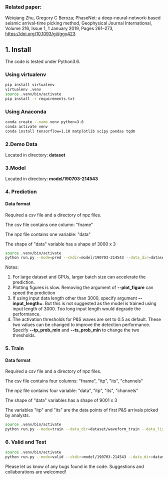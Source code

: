 ### Related paper:
Weiqiang Zhu, Gregory C Beroza; PhaseNet: a deep-neural-network-based seismic arrival-time picking method, Geophysical Journal International, Volume 216, Issue 1, 1 January 2019, Pages 261–273, https://doi.org/10.1093/gji/ggy423

## 1. Install
The code is tested under Python3.6.

### Using virtualenv
```bash
pip install virtualenv
virtualenv .venv
source .venv/bin/activate
pip install -r requirements.txt
```

### Using Anaconda
```bash
conda create --name venv python=3.6
conda activate venv
conda install tensorflow=1.10 matplotlib scipy pandas tqdm
```

### 2.Demo Data

Located in directory: **dataset**

### 3.Model
Located in directory: **model/190703-214543**

### 4. Prediction
#### Data format
Required a csv file and a directory of npz files.

The csv file contains one column: "fname"

The npz file contains one variable: "data"

The shape of "data" variable has a shape of 3000 x 3

~~~bash
source .venv/bin/activate
python run.py --mode=pred --ckdir=model/190703-214543 --data_dir=dataset/waveform_pred --data_list=dataset/waveform.csv --output_dir=output --plot_figure --save_result --batch_size=20
~~~

Notes:
1. For large dataset and GPUs, larger batch size can accelerate the prediction. 
2. Plotting figures is slow. Removing the argument of **--plot_figure** can speed the prediction
3. If using input data length other than 3000, specify argument **--input_length=**. But this is not suggested as the model is trained using input length of 3000. Too long input length would degrade the performance.
4. The activation thresholds for P&S waves are set to 0.5 as default. These two values can be changed to improve the detection performance.  Specify **--tp_prob_min** and **--ts_prob_min** to change the two thresholds.

### 5. Train

#### Data format
Required a csv file and a directory of npz files.

The csv file contains four columns: "fname", "itp", "its", "channels"

The npz file contains four variable: "data", "itp", "its", "channels"

The shape of "data" variables has a shape of 9001 x 3

The variables "itp" and "its" are the data points of first P&S arrivals picked by analysts. 

~~~bash
source .venv/bin/activate
python run.py --mode=train --data_dir=dataset/waveform_train --data_list=dataset/waveform.csv --batch_size=20
~~~

### 6. Valid and Test
~~~bash
source .venv/bin/activate
python run.py --mode=valid --ckdir=model/190703-214543 --data_dir=dataset/waveform_train --data_list=dataset/waveform.csv --plot_figure --save_result --batch_size=20
~~~

Please let us know of any bugs found in the code. Suggestions and collaborations are welcomed!
